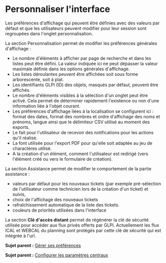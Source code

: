 Personnaliser l'interface
=========================

Les préférences d'affichage qui peuvent être définies avec des valeurs
par défaut et que les utilisateurs peuvent modifier pour leur session
sont regroupées dans l'onglet personnalisation.

La section Personnalisation permet de modifier les préférences générales
d'affichage :

-   Le nombre d'éléments à afficher par page de recherche et dans les
    listes peut être défini. La valeur indiquée ici ne peut dépasser la
    valeur maximale définie dans les options générales d'affichage.
-   Les listes déroulantes peuvent être affichées soit sous forme
    arborescente, soit à plat.
-   Les identifiants GLPI (ID) des objets, masqués par défaut, peuvent
    être affichés.
-   Le nombre d'éléments visibles à la sélection d'un onglet peut être
    activé. Cela permet de déterminer rapidement l'existence ou non
    d'une information liée à l'objet courant.
-   Les préférences d'affichage liées à la localisation se configurent
    ici : format des dates, format des nombres et ordre d'affichage des
    noms et prénoms, langue ainsi que le délimiteur CSV utilisé au
    moment des exports.
-   Le fait pour l'utilisateur de recevoir des notifications pour les
    actions qu'il réalise.
-   La font utilisée pour l'export PDF pour qu'elle soit adaptée au jeu
    de charactères utilisé.
-   A la création d'un élément, comment l'utilisateur est redirigé (vers
    l'élément créé ou vers le formulaire de création).

La section Assistance permet de modifier le comportement de la partie
assistance :

-   valeurs par défaut pour les nouveaux tickets (par exemple
    pré-sélection de l'utilisateur comme technicien lors de la création
    d'un ticket) et suivis,
-   choix de l'affichage des nouveaux tickets
-   rafraîchissement automatique de la liste des tickets.
-   couleurs de priorités utilisées dans l'interface

La section **Clé d'accès distant** permet de régénérer la clé de
sécurité utilisée pour accéder aux flux privés offerts par GLPI.
Actuellement les flux ICAL et WEBCAL du planning sont protégés par cette
clé de sécurité qui est intégrée à l'url.

**Sujet parent :** [Gérer ses
préférences](../glpi/start_pref.html "Les préférences utilisateur se modifient depuis le menu Préférences")

**Sujet parent :** [Configurer les paramètres
centraux](../glpi/config_common.html "Les paramètres centraux se configurent depuis le menu Configuration > Générale")
